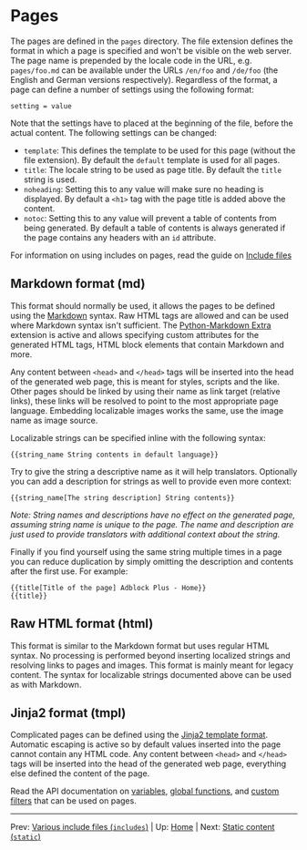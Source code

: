 # Pages #

The pages are defined in the `pages` directory. The file extension defines the
format in which a page is specified and won't be visible on the web server.
The page name is prepended by the locale code in the URL, e.g. `pages/foo.md`
can be available under the URLs `/en/foo` and `/de/foo` (the English and German
versions respectively). Regardless of the format, a page can define a number of
settings using the following format:

    setting = value

Note that the settings have to placed at the beginning of the file, before the
actual content.  The following settings can be changed:

* `template`: This defines the template to be used for this page (without the
  file extension). By default the `default` template is used for all pages.
* `title`: The locale string to be used as page title. By default the `title`
  string is used.
* `noheading`: Setting this to any value will make sure no heading is displayed.
  By default a `<h1>` tag with the page title is added above the content.
* `notoc`: Setting this to any value will prevent a table of contents from being
  generated. By default a table of contents is always generated if the page
  contains any headers with an `id` attribute.

For information on using includes on pages, read the guide on 
[Include files](includes.md)

## Markdown format (md) ##

This format should normally be used, it allows the pages to be defined using the
[Markdown](http://daringfireball.net/projects/markdown/syntax) syntax. Raw HTML
tags are allowed and can be used where Markdown syntax isn't sufficient. The
[Python-Markdown Extra](https://pythonhosted.org/Markdown/extensions/extra.html)
extension is active and allows specifying custom attributes for the generated
HTML tags, HTML block elements that contain Markdown and more.

Any content between `<head>` and `</head>` tags will be inserted into the head
of the generated web page, this is meant for styles, scripts and the like.
Other pages should be linked by using their name as link target (relative links),
these links will be resolved to point to the most appropriate page language.
Embedding localizable images works the same, use the image name as image source.

Localizable strings can be specified inline with the following syntax:

    {{string_name String contents in default language}}

Try to give the string a descriptive name as it will help translators.
Optionally you can add a description for strings as well to provide even more
context:

    {{string_name[The string description] String contents}}

_Note: String names and descriptions have no effect on the generated page,
assuming string name is unique to the page. The name and description are just
used to provide translators with additional context about the string._

Finally if you find yourself using the same string multiple times in a page
you can reduce duplication by simply omitting the description and contents
after the first use. For example:

    {{title[Title of the page] Adblock Plus - Home}}
    {{title}}

## Raw HTML format (html) ##

This format is similar to the Markdown format but uses regular HTML syntax.
No processing is performed beyond inserting localized strings and resolving
links to pages and images. This format is mainly meant for legacy content.
The syntax for localizable strings documented above can be used as with
Markdown.

## Jinja2 format (tmpl) ##

Complicated pages can be defined using the
[Jinja2 template format](http://jinja.pocoo.org/docs/templates/). Automatic
escaping is active so by default values inserted into the page cannot contain
any HTML code. Any content between `<head>` and `</head>` tags will be inserted
into the head of the generated web page, everything else defined the content of
the page.

Read the API documentation on [variables](../api/variables.md), 
[global functions](../api/functions.md), and [custom filters](../api/filters.md) 
that can be used on pages.

-----
Prev: [Various include files (`includes`)](includes.md) | Up: [Home](../../README.md) | Next: [Static content (`static`)](static.md)
